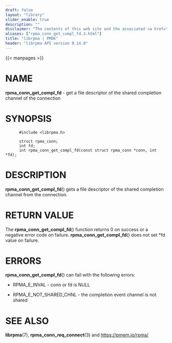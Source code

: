 ```yaml
---
draft: false
layout: "library"
slider_enable: true
description: ""
disclaimer: "The contents of this web site and the associated <a href=\"https://github.com/pmem\">GitHub repositories</a> are BSD-licensed open source."
aliases: ["rpma_conn_get_compl_fd.3.html"]
title: "librpma | PMDK"
header: "librpma API version 0.14.0"
---
```

{{< manpages >}}

[comment]: <> (SPDX-License-Identifier: BSD-3-Clause)
[comment]: <> (Copyright 2020-2022, Intel Corporation)

NAME
====

**rpma\_conn\_get\_compl\_fd** - get a file descriptor of the shared
completion channel of the connection

SYNOPSIS
========

          #include <librpma.h>

          struct rpma_conn;
          int fd;
          int rpma_conn_get_compl_fd(const struct rpma_conn *conn, int *fd);

DESCRIPTION
===========

**rpma\_conn\_get\_compl\_fd**() gets a file descriptor of the shared
completion channel from the connection.

RETURN VALUE
============

The **rpma\_conn\_get\_compl\_fd**() function returns 0 on success or a
negative error code on failure. **rpma\_conn\_get\_compl\_fd**() does
not set \*fd value on failure.

ERRORS
======

**rpma\_conn\_get\_compl\_fd**() can fail with the following errors:

-   RPMA\_E\_INVAL - conn or fd is NULL

-   RPMA\_E\_NOT\_SHARED\_CHNL - the completion event channel is not
    shared

SEE ALSO
========

**librpma**(7), **rpma\_conn\_req\_connect**(3) and
https://pmem.io/rpma/
